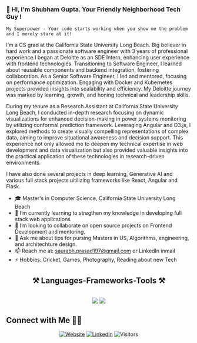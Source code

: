 ### 👋 Hi, I'm Shubham Gupta. Your Friendly Neighborhood Tech Guy !
<!---
![](https://github.com/saurabh1907/assets/cover.jpg)
-->
`My Superpower - Your code starts working when you show me the problem and I merely stare at it!`

I’m a CS grad at the California State University Long Beach. Big believer in hard work and a passionate software engineer with 3 years of professional experience.I began at Deloitte as an SDE Intern, enhancing user experience with frontend technologies. Transitioning to Software Engineer, I learned about reusable components and backend integration, fostering collaboration. As a Senior Software Engineer, I led and mentored, focusing on performance optimization. Engaging with Docker and Kubernetes projects provided insights into scalability and efficiency. My Deloitte journey was marked by learning, growth, and honing technical and leadership skills.

During my tenure as a Research Assistant at California State University Long Beach, I conducted in-depth research focusing on dynamic visualizations for enhanced decision-making in power systems monitoring by utilizing conformal prediction framework. Leveraging Angular and D3.js, I explored methods to create visually compelling representations of complex data, aiming to improve situational awareness and decision support. This experience not only allowed me to deepen my technical expertise in web development and data visualization but also provided valuable insights into the practical application of these technologies in research-driven environments.

I have also done several projects in deep learning, Generative AI and various full stack projects uitilizing frameworks like React, Angular and Flask.

 
- 🎓 Master's in Computer Science, California State University Long Beach
- 🔭 I’m currently learning to stregthen my knowledge in developing full stack web applications
- 👯 I’m looking to collaborate on open source projects on Frontend Development and mentoring.
- 💬 Ask me about tips for pursing Masters in US, Algorithms, engineering, and architechture design. 
- 📫 Reach me at: [saurabh.prasad197@gmail.com](mailto:shubham.g2596@gmail.com) or LinkedIn inmail
- ⚡ Hobbies: Cricket, Games, Photography, Reading about new Tech

<h2 align="center">⚒️ Languages-Frameworks-Tools ⚒️</h2>
<br/>
<div align="center">
    <img src="https://skillicons.dev/icons?i=react,angular,bootstrap,mui,html,css,vscode,github,tailwind,git" />
    <img src="https://skillicons.dev/icons?i=nodejs,python,javascript,typescript,express,firebase,mongodb,c,java,nextjs,mysql,flask" /><br>
</div>

## Connect with Me 🤝🏻

<p align="center">
<a href="https://shubhamgupta2501.github.io/portfolio"><img alt="Website" src="https://img.shields.io/static/v1?label=Website&message=shubhamgupta2501.github.io/portfolio&color=Blue?style=flat&logo=google-chrome"></a>
<a href="https://www.linkedin.com/in/shubhamgupta25"><img alt="LinkedIn" src="https://img.shields.io/static/v1?label=LinkedIn&message=linkedin.com/in/shubhamgupta25&color=Blue?style=flat&logo=linkedin"></a>
<img alt="Visitors" src="https://visitor-badge.laobi.icu/badge?page_id=shubhamgupta2501.shubhamgupta2501">
</p>


